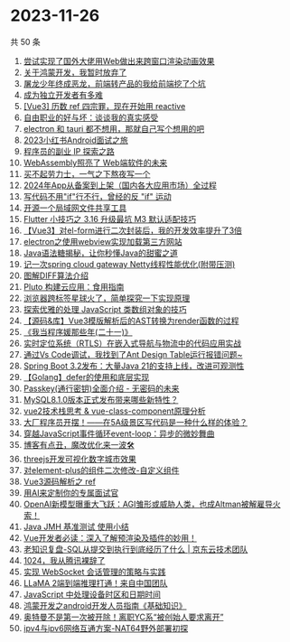 # 2023-11-26

共 50 条

<!-- BEGIN JUEJIN -->
<!-- 最后更新时间 2023-11-26 00:06:23 +0800 -->
1. [尝试实现了国外大佬用Web做出来跨窗口渲染动画效果](https://juejin.cn/post/7304537142122266674)
1. [关于鸿蒙开发，我暂时放弃了](https://juejin.cn/post/7304538094736343052)
1. [屠龙少年终成恶龙，前端转产品的我给前端挖了个坑](https://juejin.cn/post/7303798788720115749)
1. [成为独立开发者有多难](https://juejin.cn/post/7304537109851144243)
1. [[Vue3] 历数 ref 四宗罪，现在开始用 reactive](https://juejin.cn/post/7304537142122070066)
1. [自由职业的好与坏：谈谈我的真实感受](https://juejin.cn/post/7304561386888511514)
1. [electron 和 tauri 都不想用，那就自己写个想用的吧](https://juejin.cn/post/7304538151480803366)
1. [2023小红书Android面试之旅](https://juejin.cn/post/7304267413637333029)
1. [程序员的副业 IP 探索之路](https://juejin.cn/post/7304282349944029224)
1. [WebAssembly照亮了 Web端软件的未来](https://juejin.cn/post/7304053759880364058)
1. [买不起劳力士，一气之下熬夜写一个](https://juejin.cn/post/7304533060514971657)
1. [2024年App从备案到上架（国内各大应用市场）全过程](https://juejin.cn/post/7304533060548247603)
1. [写代码不用"if"行不行，曾经的反 "if" 运动](https://juejin.cn/post/7304551591528726565)
1. [开源一个局域网文件共享工具](https://juejin.cn/post/7304268951298392114)
1. [Flutter 小技巧之 3.16 升级最坑 M3 默认适配技巧](https://juejin.cn/post/7304537109850472499)
1. [【Vue3】对el-form进行二次封装后，我的开发效率提升了3倍](https://juejin.cn/post/7303792111719464986)
1. [electron之使用webview实现加载第三方网站](https://juejin.cn/post/7304183399886110755)
1. [Java语法糖揭秘，让你秒懂Java的甜蜜之道](https://juejin.cn/post/7304271678975115315)
1. [记一次spring cloud gateway Netty线程性能优化(附带压测)](https://juejin.cn/post/7304235650731049023)
1. [图解DIFF算法介绍](https://juejin.cn/post/7304182374601474089)
1. [Pluto 构建云应用：食用指南](https://juejin.cn/post/7304183399886209059)
1. [浏览器跨标签星球火了，简单探究一下实现原理](https://juejin.cn/post/7304598711992598566)
1. [探索优雅的处理 JavaScript 类数组对象的技巧](https://juejin.cn/post/7304537109850325043)
1. [【源码&库】Vue3模版解析后的AST转换为render函数的过程](https://juejin.cn/post/7304540675667984395)
1. [《我当程序媛那些年(二十一)》](https://juejin.cn/post/7304598711992303654)
1. [实时定位系统（RTLS）在嵌入式导航与物流中的代码应用实战](https://juejin.cn/post/7304167526526943232)
1. [通过Vs Code调试，我找到了Ant Design Table运行报错问题~](https://juejin.cn/post/7304236047457599542)
1. [Spring Boot 3.2发布：大量Java 21的支持上线，改进可观测性](https://juejin.cn/post/7304538094783561769)
1. [【Golang】defer的使用和底层实现](https://juejin.cn/post/7304183399885996067)
1. [Passkey(通行密钥)全面介绍 - 无密码的未来](https://juejin.cn/post/7304270299980202038)
1. [MySQL8.1.0版本正式发布带来哪些新特性？](https://juejin.cn/post/7304282349931216930)
1. [vue2技术栈思考 & vue-class-component原理分析](https://juejin.cn/post/7304551591527923749)
1. [大厂程序员开摆！——在5A级景区写代码是一种什么样的体验？](https://juejin.cn/post/7304538454875521051)
1. [穿越JavaScript事件循环event-loop：异步的微妙舞曲](https://juejin.cn/post/7304272076650561570)
1. [博客有点丑，魔改优化来一波🛠️](https://juejin.cn/post/7304537109808594995)
1. [threejs开发可视化数字城市效果](https://juejin.cn/post/7304272076650283042)
1. [对element-plus的组件二次修改-自定义组件](https://juejin.cn/post/7304182005326544933)
1. [Vue3源码解析之 ref](https://juejin.cn/post/7303816445041688639)
1. [用AI来定制你的专属面试官](https://juejin.cn/post/7304270299981496374)
1. [OpenAI新模型曝重大飞跃：AGI雏形或威胁人类，也成Altman被解雇导火索！](https://juejin.cn/post/7304538580952006656)
1. [Java JMH 基准测试 使用小结](https://juejin.cn/post/7303847314896158732)
1. [Vue开发者必读：深入了解预渲染及插件的妙用！](https://juejin.cn/post/7303833186067431459)
1. [老知识复盘-SQL从提交到执行到底经历了什么 | 京东云技术团队](https://juejin.cn/post/7303804980343390245)
1. [1024，我从腾讯裸辞了](https://juejin.cn/post/7304844128734986278)
1. [ 实现 WebSocket 会话管理的策略与实践](https://juejin.cn/post/7304562756429873190)
1. [LLaMA 2端到端推理打通！来自中国团队](https://juejin.cn/post/7304538580945289231)
1. [ JavaScript 中处理设备时区和日期时间](https://juejin.cn/post/7304538580945207311)
1. [鸿蒙开发之android开发人员指南《基础知识》](https://juejin.cn/post/7304538199149412415)
1. [奥特曼不是第一次被开除！离职YC系“被创始人要求离开”](https://juejin.cn/post/7304531203746709544)
1. [ipv4与ipv6网络互通方案-NAT64野外部署初探](https://juejin.cn/post/7303789264341942313)
<!-- END JUEJIN -->